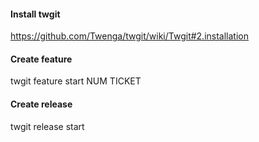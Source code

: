 
#### Install twgit

https://github.com/Twenga/twgit/wiki/Twgit#2.installation

#### Create feature

twgit feature start NUM TICKET

#### Create release

twgit release start
